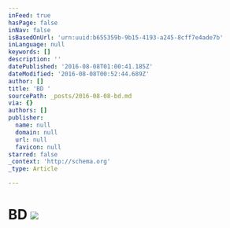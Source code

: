 ```yaml
---
inFeed: true
hasPage: false
inNav: false
isBasedOnUrl: 'urn:uuid:b655359b-9b15-4193-a245-8cff7e4ade7b'
inLanguage: null
keywords: []
description: ''
datePublished: '2016-08-08T01:00:41.185Z'
dateModified: '2016-08-08T00:52:44.689Z'
author: []
title: 'BD '
sourcePath: _posts/2016-08-08-bd.md
via: {}
authors: []
publisher:
  name: null
  domain: null
  url: null
  favicon: null
starred: false
_context: 'http://schema.org'
_type: Article

---
```

# BD ![](https://the-grid-user-content.s3-us-west-2.amazonaws.com/25ecd96a-e4d1-4e77-a539-f63a076b64e7.png)